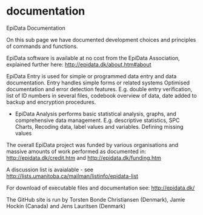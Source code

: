 # documentation
EpiData Documentation

On this sub page we have documented development choices and principles of commands and functions. 

EpiData software is available at no cost from the EpiData Association, explained further here: 
http://epidata.dk/about.htm#about

EpiData Entry is used for simple or programmed data entry and data documentation. 
Entry handles simple forms or related systems Optimised documentation and error detection features. 
E.g. double entry verification, list of ID numbers in several files, codebook overview of data,
date added to backup and encryption procedures.

+ EpiData Analysis performs basic statistical analysis, graphs, and comprehensive data management. 
E.g. descriptive statistics, SPC Charts, Recoding data, label values and variables. 
Defining missing values

The overall EpiData project was funded by various organisations and massive amounts of work performed 
as documented in: http://epidata.dk/credit.htm and http://epidata.dk/funding.htm 

A discussion list is avaialable - see http://lists.umanitoba.ca/mailman/listinfo/epidata-list 

For download of executable files and documentation see: http://epidata.dk/ 

The GitHub site is run by Torsten Bonde Christiansen (Denmark), Jamie Hockin (Canada) and Jens Lauritsen (Denmark)
